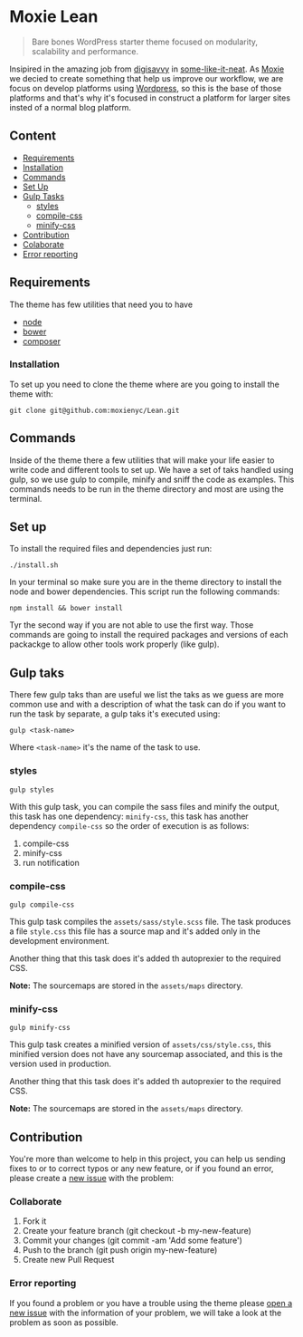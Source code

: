 # Moxie Lean

> Bare bones WordPress starter theme focused on modularity, scalability and performance.

Insipired in the amazing job from [digisavvy](https://github.com/digisavvy)
in [some-like-it-neat](https://github.com/digisavvy/some-like-it-neat).
As [Moxie](https://github.com/moxienyc) we decied to create something that
help us improve our workflow, we are focus on develop platforms
using [Wordpress](https://wordpress.org/), so this is the base of those
platforms and that's why it's focused in construct a platform for larger
sites insted of a normal blog platform.

## Content

- [Requirements](#requirements)
- [Installation](#installation)
- [Commands](#commands)
- [Set Up](#set-up)
- [Gulp Tasks](#gulp-taks)
  - [styles](#styles)
  - [compile-css](#compile-css)
  - [minify-css](#minify-css)
- [Contribution](#contribution)
 - [Colaborate](#colaborate)
 - [Error reporting](#error-reporting)

## Requirements

The theme has few utilities that need you to have

- [node](https://nodejs.org/download/)
- [bower](http://bower.io/#install-bower)
- [composer](https://getcomposer.org/doc/00-intro.md#installation-linux-unix-osx)

### Installation

To set up you need to clone the theme where are you going to
install the theme with:

```shell
git clone git@github.com:moxienyc/Lean.git
```

## Commands

Inside of the theme there a few utilities that will make your life easier
to write code and different tools to set up. We have a set of taks handled
using gulp, so we use gulp to compile, minify and sniff the code as examples.
This commands needs to be run in the theme directory and most are using the terminal.

## Set up

To install the required files and dependencies just run:

```shell
./install.sh
```

In your terminal so make sure you are in the theme directory to install the node and bower dependencies. This script run the following commands:

```shell
npm install && bower install
```

Tyr the second way if you are not able to use the first way. Those commands
are going to install the required packages and versions of each packackge
to allow other tools work properly (like gulp).


## Gulp taks

There few gulp taks than are useful we list the taks as we guess are more
common use and with a description of what the task can do if you
want to run the task by separate, a gulp taks it's executed using:

```shell
gulp <task-name>
```

Where `<task-name>` it's the name of the task to use.

### styles

```shell
gulp styles
```

With this gulp task, you can compile the sass files and minify the output,
this task has one dependency: `minify-css`, this task has another
dependency `compile-css` so the order of execution is as follows:

1. compile-css
2. minify-css
3. run notification

### compile-css

```shell
gulp compile-css
```

This gulp task compiles the `assets/sass/style.scss` file. The task
produces a file `style.css` this file has a source map and it's added
only in the development environment.

Another thing that this task does it's added th autoprexier to the
required CSS.

**Note:** The sourcemaps are stored in the `assets/maps` directory.

### minify-css

```shell
gulp minify-css
```

This gulp task creates a minified version of `assets/css/style.css`,
this minified version does not have any sourcemap associated, and this
is the version used in production.

Another thing that this task does it's added th autoprexier to the
required CSS.

**Note:** The sourcemaps are stored in the `assets/maps` directory.


## Contribution

You're more than welcome to help in this project, you can help us sending
fixes to or to correct typos or any new feature, or if you found an error,
please create a [new issue](https://github.com/moxienyc/Lean/issues/new) with
the problem:

### Collaborate

1. Fork it
2. Create your feature branch (git checkout -b my-new-feature)
3. Commit your changes (git commit -am 'Add some feature')
4. Push to the branch (git push origin my-new-feature)
5. Create new Pull Request

### Error reporting

If you found a problem or you have a trouble using the theme
please [open a new issue](https://github.com/moxienyc/Lean/issues/new) with
the information of your problem, we will take a look at the problem
as soon as possible.

